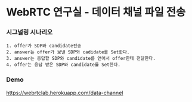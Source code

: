 # WebRTC 연구실 - 데이터 채널 파일 전송

### 시그널링 시나리오

	1. offer가 SDP와 candidate전송
	2. answer는 offer가 보낸 SDP와 cadidate를 Set한다.
	3. answer는 응답할 SDP와 candidate를 얻어서 offer한테 전달한다.
	4. offer는 응답 받은 SDP와 candidate를 Set한다.
	
### Demo
https://webrtclab.herokuapp.com/data-channel
